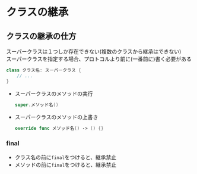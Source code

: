 # クラスの継承

## クラスの継承の仕方

スーパークラスは１つしか存在できない(複数のクラスから継承はできない)  
スーパークラスを指定する場合、プロトコルより前に(一番前に)書く必要がある

```swift
class クラス名: スーパークラス {
    // ...
}
```

- スーパークラスのメソッドの実行

    ```swift
    super.メソッド名()
    ```

- スーパークラスのメソッドの上書き

    ```swift
    override func メソッド名() -> () {}
    ```

### final

- クラス名の前に`final`をつけると、継承禁止
- メソッドの前に`final`をつけると、継承禁止
